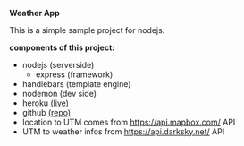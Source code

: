 **Weather App**

This is a simple sample project for nodejs.

**components of this project:** 
- nodejs (serverside)
    - express (framework)
- handlebars (template engine)
- nodemon (dev side)
- heroku [(live)](https://caglaror-node-weather-api.herokuapp.com/)
- github [(repo)](https://github.com/caglarorhan/node-weather-api)
- location to UTM comes from https://api.mapbox.com/ API
- UTM to weather infos from https://api.darksky.net/ API


